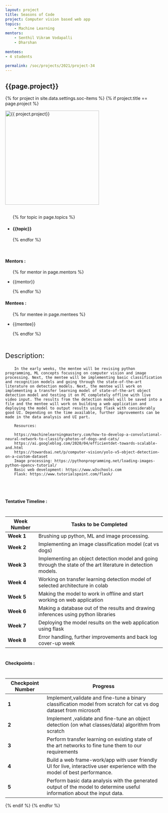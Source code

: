 ```yaml
---
layout: project
title: Seasons of Code
project: Computer vision based web app
topics:
    - Machine Learning
mentors:
    - Senthil Vikram Vodapalli 
    - Dharshan    
    
mentees:
- 4 students   
    
permalink: /soc/projects/2021/project-34
---
```


<h2 class="display1 m-3 p-3 text-center">{{page.project}}</h2>

{% for project in site.data.settings.soc-items %}
{% if project.title == page.project %}
<div>
    <img src="{{ site.baseurl }}/{{ project.image }}"  width = "300" height="300" alt="{{ project.project}}" class="border rounded img-soc">
</div>
<div>
    <br>
    <ul>
        {% for topic in page.topics %}
        <li><h4 class="text-primary text-center">{{topic}}</h4></li>
        {% endfor %}
    </ul>
    <br>
    <h4 class="display3  ">Mentors :</h4> 
    <ul>
        {% for mentor in page.mentors %}
        <li><p class="lead">{{mentor}}</p></li>
        {% endfor %}
    </ul>
    <h4 class="display3  ">Mentees :</h4> 
    <ul>
        {% for mentee in page.mentees %}
        <li><p class="lead">{{mentee}}</p></li>
        {% endfor %}
    </ul>
</div>
<div>
    <p class="display3" style = "font-size:22px;" >
        <br>
        Description:
        
        In the early weeks, the mentee will be revising python programming, ML concepts focussing on computer vision and image processing. Next, the mentee will be implementing basic classification and recognition models and going through the state-of-the-art literature on detection models. Next, the mentee will work on implementing a transfer learning model of state-of-the-art object detection model and testing it on PC completely offline with live video input. The results from the detection model will be saved into a file and the mentee will work on building a web application and deploying the model to output results using flask with considerably good UI. Depending on the time available, further improvements can be made in the data analysis and UI part.

        Resources:

        https://machinelearningmastery.com/how-to-develop-a-convolutional-neural-network-to-classify-photos-of-dogs-and-cats/
        https://ai.googleblog.com/2020/04/efficientdet-towards-scalable-and.html
        https://towardsai.net/p/computer-vision/yolo-v5-object-detection-on-a-custom-dataset
        Image processing: https://pythonprogramming.net/loading-images-python-opencv-tutorial/
        Basic web development: https://www.w3schools.com
        Flask: https://www.tutorialspoint.com/flask/
  </p>
  <br>
</div>
<div>
    <h4 class="display3" style="margin:40px 0px 40px 0px;">Tentative Timeline :</h4>
    <table class="table table-stripped">
  <thead>
    <tr>
      <th>Week Number</th>
      <th>Tasks to be Completed</th>
    </tr>
  </thead>
  <tbody>
    <tr>
      <td><strong>Week 1</strong></td>
      <td>Brushing up python, ML and image processing.</td>
    </tr>
    <tr>
      <td><strong>Week 2</strong></td>
      <td>Implementing an image classification model (cat vs dogs)</td>
    </tr>
    <tr>
      <td><strong>Week 3</strong></td>
      <td>Implementing an object detection model and going through the state of the art literature in detection models.</td>
    </tr>
    <tr>
      <td><strong>Week 4</strong></td>
      <td>Working on transfer learning detection model of selected architecture in colab</td>
    </tr>
    <tr>
      <td><strong>Week 5</strong></td>
      <td>Making the model to work in offline and start working on web application</td>
    </tr>
    <tr>
      <td><strong>Week 6</strong></td>
      <td>Making a database out of the results and drawing inferences using python libraries</td>
    </tr>
    <tr>
      <td><strong>Week 7</strong></td>
      <td>Deploying the model results on the web application using flask</td>
    </tr>
    <tr>
      <td><strong>Week 8</strong></td>
      <td>Error handling, further improvements and back log cover-up week</td>
    </tr>
  </tbody>
</table>
</div>
<div>
    <h4 class="display3" style="margin:40px 0px 40px 0px;">Checkpoints :</h4>
    <table class="table table-stripped">
  <thead>
    <tr>
      <th>Checkpoint Number</th>
      <th>Progress</th>
    </tr>
  </thead>
  <tbody>
    <tr>
      <td><strong>1</strong></td>
      <td>Implement,validate and fine-tune a binary classification model from scratch for cat vs dog dataset from microsoft</td>
    </tr>
    <tr>
      <td><strong>2</strong></td>
      <td>Implement ,validate and fine-tune an object detection (on what classes/data) algorithm from scratch</td>
    </tr>
    <tr>
      <td><strong>3</strong></td>
      <td>Perform transfer learning on existing state of the art networks to fine tune them to our requirements</td>
    </tr>
    <tr>
      <td><strong>4</strong></td>
      <td>Build a web frame-work/app with user friendly UI for live, interactive user experience with the model of best performance.</td>
    </tr>
    <tr>
      <td><strong>5</strong></td>
      <td>Perform basic data analysis with the generated output of the model to determine useful information about the input data.</td>
    </tr>
  </tbody>
</table>
</div>
{% endif %}
{% endfor %}
